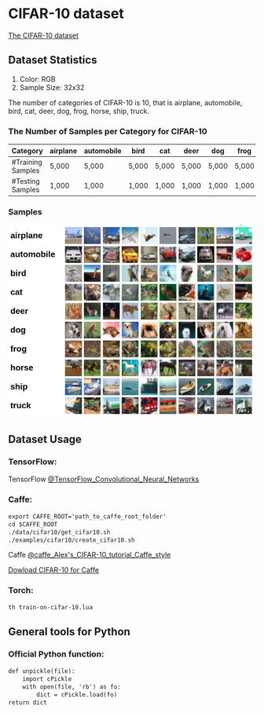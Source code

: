 # CIFAR-10 dataset

[The CIFAR-10 dataset](https://www.cs.toronto.edu/~kriz/cifar.html)

## Dataset Statistics

1. Color: RGB
2. Sample Size: 32x32

The number of categories of CIFAR-10 is 10, that is airplane, automobile, bird, cat, deer, dog, frog, horse, ship, truck.

### The Number of Samples per Category for CIFAR-10

|Category| airplane | automobile | bird |  cat | deer | dog |  frog|  horse|  ship|  truck| Total|
|--------|---|---|---|---|---|---|---|---|---|---|------|
|#Training Samples|5,000|5,000|5,000|5,000|5,000|5,000|5,000|5,000|5,000|50,000|
|#Testing Samples|1,000|1,000|1,000|1,000|1,000|1,000|1,000|1,000|1,000|1,000|10,000|

### Samples

![CIFAR-10 Sample](figures/cifar10.png)

## Dataset Usage


### TensorFlow:

TensorFlow [@TensorFlow_Convolutional_Neural_Networks]

### Caffe:

    export CAFFE_ROOT='path_to_caffe_root_folder'
    cd $CAFFE_ROOT
    ./data/cifar10/get_cifar10.sh
    ./examples/cifar10/create_cifar10.sh

Caffe [@caffe_Alex's_CIFAR-10_tutorial_Caffe_style]

[Dowload CIFAR-10 for Caffe](https://drive.google.com/open?id=12SrnErXiQCfVyJ6M5gN4pjcIU9ac5yc1)

### Torch:

    th train-on-cifar-10.lua

## General tools for Python

### Official Python function:
    def unpickle(file):
        import cPickle
        with open(file, 'rb') as fo:
            dict = cPickle.load(fo)
    return dict




[@TensorFlow_Convolutional_Neural_Networks]:https://www.tensorflow.org/tutorials/deep_cnn

[@caffe_Alex's_CIFAR-10_tutorial_Caffe_style]:http://caffe.berkeleyvision.org/gathered/examples/cifar10.html